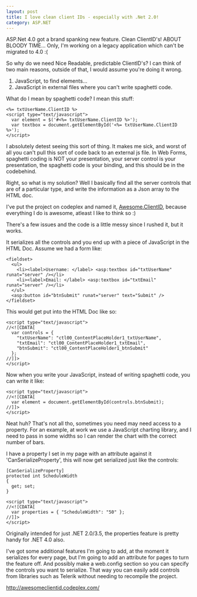 ```yaml
---
layout: post
title: I love clean client IDs - especially with .Net 2.0!
category: ASP.NET
---
```


ASP.Net 4.0 got a brand spanking new feature. Clean ClientID's! ABOUT BLOODY TIME... Only, I'm working on a legacy application which can't be migrated to 4.0 :(

So why do we need Nice Readable, predictable ClientID's? I can think of two main reasons, outside of that, I would assume you're doing it wrong.

1. JavaScript, to find elements...
2. JavaScript in external files where you can't write spaghetti code.

What do I mean by spaghetti code? I mean this stuff:

    <%= txtUserName.ClientID %>
    <script type="text/javascript">
      var element = $('#<%= txtUserName.ClientID %>');
      var textbox = document.getElementById('<%= txtUserName.ClientID %>');
    </script>

I absolutely detest seeing this sort of thing. It makes me sick, and worst of all you can't pull this sort of code back to an external js file. In Web Forms, spaghetti coding is NOT your presentation, your server control is your presentation, the spaghetti code is your binding, and this should be in the codebehind.

<!--excerpt-->

Right, so what is my solution? Well I basically find all the server controls that are of a particular type, and write the information as a Json array to the HTML doc.

I've put the project on codeplex and named it, [Awesome.ClientID](http://awesomeclientid.codeplex.com/), because everything I do is awesome, atleast I like to think so :)

There's a few issues and the code is a little messy since I rushed it, but it works.

It serializes all the controls and you end up with a piece of JavaScript in the HTML Doc. Assume we had a form like:

    <fieldset>
      <ul>
        <li><label>Username: </label> <asp:textbox id="txtUserName" runat="server" /></li>
        <li><label>Email: </label> <asp:textbox id="txtEmail" runat="server" /></li>
      </ul>
      <asp:button id="btnSubmit" runat="server" text="Submit" />
    </fieldset>

This would get put into the HTML Doc like so:

    <script type="text/javascript">
    //<![CDATA[
      var controls = {
        "txtUserName": "ctl00_ContentPlaceHolder1_txtUserName",
        "txtEmail": "ctl00_ContentPlaceHolder1_txtEmail",
        "btnSubmit": "ctl00_ContentPlaceHolder1_btnSubmit"
      };
    //]]>
    </script>

Now when you write your JavaScript, instead of writing spaghetti code, you can write it like:

    <script type="text/javascript">
    //<![CDATA[
      var element = document.getElementById(controls.btnSubmit);
    //]]>
    </script>
    
Neat huh? That's not all tho, sometimes you need may need access to a property. For an example, at work we use a JavaScript charting library, and I need to pass in some widths so I can render the chart with the correct number of bars.

I have a property I set in my page with an attribute against it 'CanSerializeProperty', this will now get serialized just like the controls:

    [CanSerializeProperty]
    protected int ScheduleWidth
    {
      get; set;
    }
 
    <script type="text/javascript">
    //<![CDATA[
      var properties = { "ScheduleWidth": "50" };
    //]]>
    </script>

Originally intended for just .NET 2.0/3.5, the properties feature is pretty handy for .NET 4.0 also.

I've got some additional features I'm going to add, at the moment it serializes for every page, but I'm going to add an attribute for pages to turn the feature off. And possibly make a web.config section so you can specify the controls you want to serialize. That way you can easily add controls from libraries such as Telerik without needing to recompile the project.

<http://awesomeclientid.codeplex.com/>
